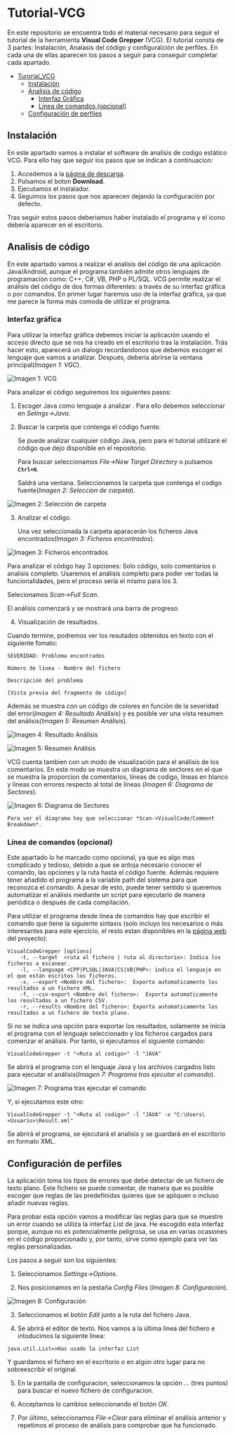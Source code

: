 # Tutorial-VCG

En este repositorio se encuentra todo el material necesario para seguir el tutorial de la herramienta **Visual Code Grepper** (VCG).
El tutorial consta de 3 partes: Instalación, Analasis del código y configuralción de perfiles. En cada una de ellas aparecen los pasos a seguir para conseguir completar cada apartado.

* [Turorial_VCG](#Tutorial-VCG)
	* [Instalación](#Instalación)
	* [Analisis de código](#Analisis-de-codigo)
		* [Interfaz Gráfica](#Interfaz-gráfica)
		* [Línea de comandos (opcional)](#Línea-de-comandos-\(opcional\))
	* [Configuración de perfiles](#Configuración-de-perfiles)

## Instalación
En este apartado vamos a instalar el software de analisis de codigo estático VCG. Para ello hay que seguir los pasos que se indican a continuacion:
1. Accedemos a la [página de descarga](https://sourceforge.net/projects/visualcodegrepp/ "VCG").
2. Pulsamos el boton **Download**.
3. Ejecutamos el instalador.
4. Seguimos los pasos que nos aparecen dejando la configuración por defecto.

Tras seguir estos pasos deberiamos haber instalado el programa y el icono debería aparecer en el escritorio.

## Analisis de código

En este apartado vamos a realizar el analisis del código de una aplicación Java/Android, aunque el programa también admite otros lenguajes de programación como: C++, C#, VB, PHP o PL/SQL.
VCG permite realizar el análisis del código de dos formas diferentes: a través de su interfaz gráfica o por comandos. En primer lugar haremos uso de la interfaz gráfica, ya que me parece la forma más comoda de utilizar el programa.

### Interfaz gráfica

Para utilizar la interfaz gráfica debemos iniciar la aplicación usando el acceso directo que se nos ha creado en el escritorio tras la instalación. Trás hacer esto, aparecerá un dialogo recordandonos que debemos escoger el lenguaje que vamos a analizar. Después, debería abrirse la ventana principal(*Imagen 1: VGC*).

![Imagen 1: VCG](res/ventanaVCG.png "Imagen 1: VCG")

Para analizar el código seguiremos los siguientes pasos:
1. Escoger Java como lenguaje a analizar .
Para ello debemos seleccionar en *Setings->Java*.
2. Buscar la carpeta que contenga el código fuente.

	Se puede analizar cualquier código Java, pero para el tutorial utilizaré el código que dejo disponible en el repositorio.

	Para buscar seleccionamos *File->New Target Directory*  o pulsamos **``Ctrl+N``**.

	Saldrá una ventana. Seleccionamos la carpeta que contenga el codigo fuente(*Imagen 2: Seleccion de carpeta*).

![Imagen 2: Selección de carpeta](res/SeleccionarCarpeta.png "Imagen 2: Selección de carpeta")

3. Analizar el código.

	Una vez seleccionada la carpeta aparacerán los ficheros Java encontrados(*Imagen 3: Ficheros encontrados*).

![Imagen 3: Ficheros encontrados](res/FicherosEncontrados.png "Imagen 3: Ficheros encontrados")

Para analizar el código hay 3 opciones: Solo código, solo comentarios o analisis completo. Usaremos el análisis completo para poder ver todas la funcionalidades, pero el proceso sería el mismo para los 3.

Selecionamos *Scan->Full Scan*.

El análisis comenzará y se mostrará una barra de progreso.

4. Visualización de resultados. 

Cuando termine, podremos ver los resutados obtenidos en texto con el siguiente fomato:
```
SEVERIDAD: Problema encontrados

Número de linea - Nombre del fichero

Descripción del problema

[Vista previa del fragmento de código]
```

Además se muestra con un código de colores en función de la severidad del error(*Imagen 4: Resultado Análisis*) y es posible ver una vista resumen del análisis(*Imagen 5: Resumen Análisis*).

![Imagen 4: Resultado Análisis](res/Resultado.png "Imagen 4: Resultado Análisis")

![Imagen 5: Resumen Análisis](res/Resumen.png "Imagen 5: Resumen Análisis")

VCG cuenta tambíen con un modo de visualización para el análisis de los comentarios. En este modo se muestra un diagrama de sectores en el que se muestra la proporcion de comentarios, líneas de codigo, líneas en blanco y líneas con errores respecto al total de líneas (*Imagen 6: Diagrama de Sectores*).

![Imagen 6: Diagrama de Sectores](res/Sectores.png "Imagen 6: Diagrama de Sectores")

	Para ver el diagrama hay que seleccionar *Scan->VisualCode/Comment Breakdown*.

### Línea de comandos (opcional)

Este apartado lo he marcado como opcional, ya que es algo mas complicado y tedioso, debido a que se antoja necesario conocer el comando, las opciones y la ruta hasta el código fuente. Además requiere tener añadido el programa a la variable path del sistema para que reconozca el comando. A pesar de esto, puede tener sentido si queremos automatizar el análisis mediante un script para ejecutarlo de manera periódica o después de cada compilación.

Para utilizar el programa desde linea de comandos hay que escribir el comando que tiene la siguiente sintaxis (solo incluyo los necesarios o más interesantes para este ejercicio, el resto estan disponibles en la [página web](https://github.com/nccgroup/VCG) del proyecto):
```
VisualCodeGrepper [options]
	-t, --target  <ruta al fichero | ruta al directorio>: Indica los ficheros a escanear.
	-l, --language <CPP|PLSQL|JAVA|CS|VB|PHP>: indica el lenguaje en el que están escritos los ficheros.
	-x, --export <Nombre del fichero>:	Exporta automaticamente los resultados a un fichero XML.
	-f, --csv-export <Nombre del fichero>:	Exporta automaticamente los resultados a un fichero CSV.
	-r, --results <Nombre del fichero>:	Exporta automaticamente los resultados a un fichero de texto plano.

```
Si no se indica una opción para exportar los resultados, solamente se inicia el programa con el lenguaje seleccionado y los ficheros cargados para comenzar el análisis.
Por tanto, si ejecutamos el siguiente comando:

``VisualCodeGrepper -t "<Ruta al codigo>" -l "JAVA"``

Se abrirá el programa con el lenguaje Java y los archivos cargados listo para ejecutar el análisis(*Imagen 7: Programa tras ejecutar el comando*).

![Imagen 7: Programa tras ejecutar el comando](res/InicioComandos.png "Imagen 7: Programa tras ejecutar el comando")

Y, si ejecutamos este otro:

``VisualCodeGrepper -t "<Ruta al codigo>" -l "JAVA" -x "C:\Users\<Usuario>\Result.xml"``

Se abrirá el programa, se ejecutará el analisis y se guardará en el escritorio en formato XML.

## Configuración de perfiles

La aplicación toma los tipos de errores que debe detectar de un fichero de texto plano. Este fichero se puede comentar, de manera que es posible escoger que reglas de las predefinidas quieres que se apliquen o incluso añadir nuevas reglas.

Para probar esta opción vamos a modificar las reglas para que se muestre un error cuando se utiliza la interfaz List de java. He escogido esta interfaz porque, aunque no es potencialmente peligrosa, se usa en varias ocasiones en el código proporcionado y, por tanto, sirve como ejemplo para ver las reglas personalizadas.

Los pasos a seguir son los siguientes:

1. Seleccionamos *Settings->Options*.

2. Nos posicionamos en la pestaña *Config Files* (*Imagen 8: Configuración*).

![Imagen 8: Configuración](res/Configuracion.png "Imagen 8: Configuración")

3. Seleccionamos el botón *Edit*  junto a la ruta del fichero Java.

4. Se abrirá el editor de texto. Nos vamos a la última linea del fichero e intoducimos la siguiente linea:

``java.util.List=>Has usado la interfaz List``

Y guardamos el fichero en el escritorio o en algún otro lugar para no sobreescribir el original.

5. En la pantalla de configuracion, seleccionamos la opción *...* (tres puntos) para buscar el nuevo fichero de configuracion.

6. Acceptamos lo cambios seleccionando el botón *OK*.

7. Por último, seleccionamos *File->Clear* para eliminar el análisis anterior y repetimos el proceso de análisis para comprobar que ha funcionado.
